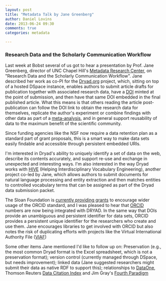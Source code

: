 ```yaml
---
layout: post
title: "Metadata Talk by Jane Greenberg"
author: Daniel Lovins
date: 2013-06-24 09:30
comments: true
categories: metadata

---
```



### Research Data and the Scholarly Communication Workflow


Last week at Bobst several of us got to hear a presentation by Prof. Jane Greenberg, director of UNC Chapel Hill's [Metadata Research Center](http://ils.unc.edu/mrc/), on "Research Data and the Scholarly Communication Workflow". Jane described her work as co-PI for the [Dryad.org](http://datadryad.org/) project, which, sitting on top of a hosted DSpace instance, enables authors to submit article drafts for publication together with associated research data,  have a [DOI](http://www.doi.org/) minted at the point of submission, and then have that same DOI embedded in the final published article. What this means is that others reading the article post-publication can  follow the DOI link to obtain the research data for themselves, replicate the author's experiment or combine findings with other data as part of a [meta-analysis](http://en.wikipedia.org/wiki/Meta-analysis), and in general support reusability of data to the maximum benefit of the scientific community.

Since funding agencies like the NSF now require a data retention plan as a standard part of grant proposals, this is a smart way to make data sets easily findable and accessible through persistent embedded URIs. 

I'm interested in Dryad's ability to uniquely identify a set of data on the web, describe its contents accurately, and support re-use and exchange in unexpected and interesting ways. I'm also interested in the way Dryad works with [HIVE](https://code.google.com/p/hive-mrc/) (Helping Interdisciplinary Vocabulary Engineering), another project co-led by Jane, which allows authors to submit documents for natural language processing and entity extraction and then matches entities to controlled vocabulary terms that can be assigned as part of the Dryad data submission packet.

The Sloan Foundation is [currently providing grants](http://orcid.org/blog/2013/06/13/orcid-awarded-grant-alfred-p-sloan-foundation-support-university-and-professional) to encourage wider usage of the ORCID standard, and I was pleased to hear that [ORCID](https://orcid.org/content/rfp-2013-06-orcid-id-adoption-and-integration-program) numbers are now being integrated with DRYAD. In the same way that DOIs provide an unambiguous and persistent identifier for data sets, ORCID provides a persistent unique identifier for the researchers who create and use them. Jane encourages  libraries to get involved with ORCID but also notes the risk of duplicating efforts with  projects like the Virtual International Authority File ([VIAF](http://viaf.org/viaf/45531039/#Greenberg,_Jane))
  

Some other items Jane mentioned I'd like to follow up on: Preservation (e.g., the most common Dryad format is the Excel spreadsheet, which is not a preservation format); version control (currently managed through DSpace, but needs improvement); linked data (Jane suggested  researchers might submit their data as native RDF to support this); relationships to [DataOne](http://www.dataone.org/what-dataone), Thomson Reuters [Data Citation Index](http://wokinfo.com/products_tools/multidisciplinary/dci/) and Jim Gray's [Fourth Paradigm](http://research.microsoft.com/en-us/collaboration/fourthparadigm/)
